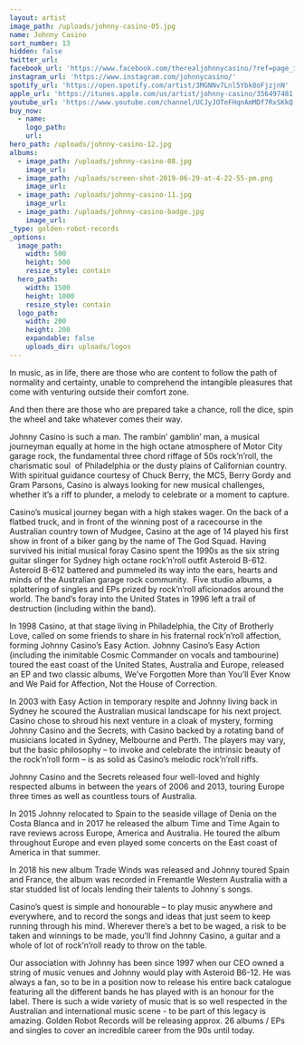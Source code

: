 ```yaml
---
layout: artist
image_path: /uploads/johnny-casino-05.jpg
name: Johnny Casino
sort_number: 13
hidden: false
twitter_url:
facebook_url: 'https://www.facebook.com/therealjohnnycasino/?ref=page_internal'
instagram_url: 'https://www.instagram.com/johnnycasino/'
spotify_url: 'https://open.spotify.com/artist/3MGNNv7Lnl5Ybk8oFjzjnN'
apple_url: 'https://itunes.apple.com/us/artist/johnny-casino/356497481'
youtube_url: 'https://www.youtube.com/channel/UCJyJOTeFHqnAmMDf7RxSKkQ'
buy_now:
  - name:
    logo_path:
    url:
hero_path: /uploads/johnny-casino-12.jpg
albums:
  - image_path: /uploads/johnny-casino-08.jpg
    image_url:
  - image_path: /uploads/screen-shot-2019-06-29-at-4-22-55-pm.png
    image_url:
  - image_path: /uploads/johnny-casino-11.jpg
    image_url:
  - image_path: /uploads/johnny-casino-badge.jpg
    image_url:
_type: golden-robot-records
_options:
  image_path:
    width: 500
    height: 500
    resize_style: contain
  hero_path:
    width: 1500
    height: 1000
    resize_style: contain
  logo_path:
    width: 200
    height: 200
    expandable: false
    uploads_dir: uploads/logos
---
```


In music, as in life, there are those who are content to follow the path of normality and certainty, unable to comprehend the intangible pleasures that come with venturing outside their comfort zone.

And then there are those who are prepared take a chance, roll the dice, spin the wheel and take whatever comes their way.&nbsp;

Johnny Casino is such a man. The rambin’ gamblin’ man, a musical journeyman equally at home in the high octane atmosphere of Motor City garage rock, the fundamental three chord riffage of 50s rock’n’roll, the charismatic soul &nbsp;of Philadelphia or the dusty plains of Californian country. With spiritual guidance courtesy of Chuck Berry, the MC5, Berry Gordy and Gram Parsons, Casino is always looking for new musical challenges, whether it’s a riff to plunder, a melody to celebrate or a moment to capture.

Casino’s musical journey began with a high stakes wager. On the back of a flatbed truck, and in front of the winning post of a racecourse in the Australian country town of Mudgee, Casino at the age of 14 played his first show in front of a biker gang by the name of The God Squad. Having survived his initial musical foray Casino spent the 1990s as the six string guitar slinger for Sydney high octane rock’n’roll outfit Asteroid B-612. Asteroid B-612 battered and pummeled its way into the ears, hearts and minds of the Australian garage rock community.&nbsp; Five studio albums, a splattering of singles and EPs prized by rock’n’roll aficionados around the world. The band’s foray into the United States in 1996 left a trail of destruction (including within the band). &nbsp;

In 1998 Casino, at that stage living in Philadelphia, the City of Brotherly Love, called on some friends to share in his fraternal rock’n’roll affection, forming Johnny Casino’s Easy Action. Johnny Casino’s Easy Action (including the inimitable Cosmic Commander on vocals and tambourine) toured the east coast of the United States, Australia and Europe, released an EP and two classic albums, We’ve Forgotten More than You’ll Ever Know and We Paid for Affection, Not the House of Correction.

In 2003 with Easy Action in temporary respite and Johnny living back in Sydney he scoured the Australian musical landscape for his next project. Casino chose to shroud his next venture in a cloak of mystery, forming Johnny Casino and the Secrets, with Casino backed by a rotating band of musicians located in Sydney, Melbourne and Perth. The players may vary, but the basic philosophy – to invoke and celebrate the intrinsic beauty of the rock’n’roll form – is as solid as Casino’s melodic rock’n’roll riffs.

Johnny Casino and the Secrets released four well-loved and highly respected albums in between the years of 2006 and 2013, touring Europe three times as well as countless tours of Australia.

In 2015 Johnny relocated to Spain to the seaside village of Denia on the Costa Blanca and in 2017 he released the album Time and Time Again to rave reviews across Europe, America and Australia. He toured the album throughout Europe and even played some concerts on the East coast of America in that summer. &nbsp;

In 2018 his new album Trade Winds was released and Johnny toured Spain and France, the album was recorded in Fremantle Western Australia with a star studded list of locals lending their talents to Johnny&acute;s songs.

Casino’s quest is simple and honourable – to play music anywhere and everywhere, and to record the songs and ideas that just seem to keep running through his mind. Wherever there’s a bet to be waged, a risk to be taken and winnings to be made, you’ll find Johnny Casino, a guitar and a whole of lot of rock’n’roll ready to throw on the table.&nbsp;

Our association with Johnny has been since 1997 when our CEO owned a string of music venues and Johnny would play with Asteroid B6-12. He was always a fan, so to be in a position now to release his entire back catalogue featuring all the different bands he has played with is an honour for the label. There is such a wide variety of music that is so well respected in the Australian and international music scene - to be part of this legacy is amazing. Golden Robot Records will be releasing approx. 26 albums / EPs and singles to cover an incredible career from the 90s until today.